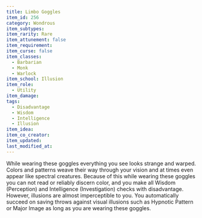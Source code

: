 ```yaml
---
title: Limbo Goggles
item_id: 256
category: Wondrous
item_subtypes:
item_rarity: Rare
item_attunement: false
item_requirement:
item_curse: false
item_classes:
  - Barbarian
  - Monk
  - Warlock
item_school: Illusion
item_role:
  - Utility
item_damage:
tags:
  - Disadvantage
  - Wisdom
  - Intelligence
  - Illusion
item_idea:
item_co_creator:
item_updated:
last_modified_at:
---
```


While wearing these goggles everything you see looks strange and warped. Colors and patterns weave their way through your vision and at times even appear like spectral creatures. Because of this while wearing these goggles you can not read or reliably discern color, and you make all Wisdom (Perception) and Intelligence (Investigation) checks with disadvantage. However, illusions are almost imperceptible to you. You automatically succeed on saving throws against visual illusions such as <magic-spell>Hypnotic Pattern</magic-spell> or <magic-spell>Major Image</magic-spell> as long as you are wearing these goggles.
